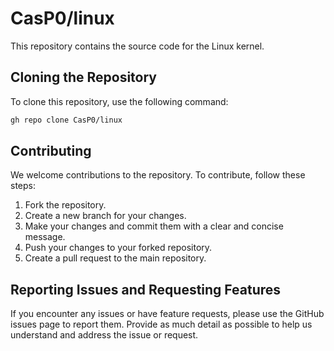 # CasP0/linux

This repository contains the source code for the Linux kernel.

## Cloning the Repository

To clone this repository, use the following command:

```sh
gh repo clone CasP0/linux
```

## Contributing

We welcome contributions to the repository. To contribute, follow these steps:

1. Fork the repository.
2. Create a new branch for your changes.
3. Make your changes and commit them with a clear and concise message.
4. Push your changes to your forked repository.
5. Create a pull request to the main repository.

## Reporting Issues and Requesting Features

If you encounter any issues or have feature requests, please use the GitHub issues page to report them. Provide as much detail as possible to help us understand and address the issue or request.
